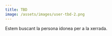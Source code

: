 ```yaml
---
title: TBD
image: /assets/images/user-tbd-2.png
---
```

Estem buscant la persona idonea per a la xerrada.
